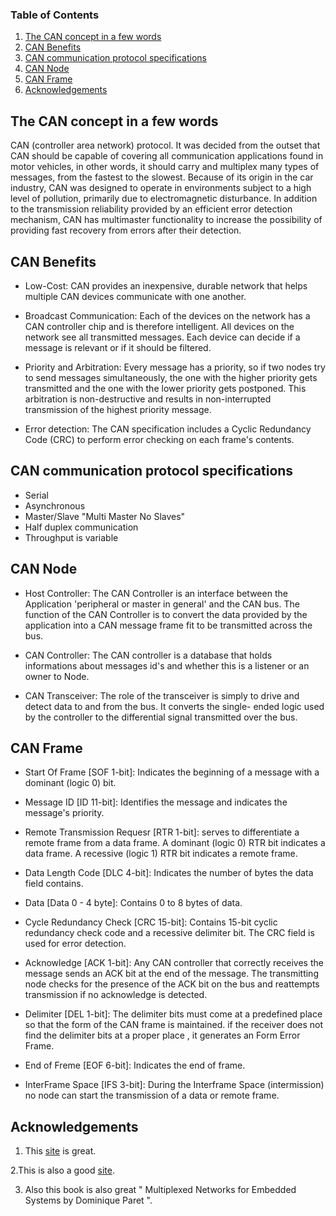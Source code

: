 ### Table of Contents

1. [The CAN concept in a few words](#concept)
2. [CAN Benefits](#Benefits)
3. [CAN communication protocol specifications](#specifications)
4. [CAN Node](#Node)
4. [CAN Frame](#Frame)
5. [Acknowledgements](#Acknowledgements)



## The CAN concept in a few words <a name="concept"></a>
CAN (controller area network) protocol. It was decided from the outset that CAN should be capable of covering all communication applications found in motor vehicles, in other words, it should carry and multiplex many types
of messages, from the fastest to the slowest. Because of its origin in the car industry, CAN was designed to operate in environments subject to a high level of pollution, primarily due to electromagnetic disturbance. In addition
to the transmission reliability provided by an efficient error detection mechanism, CAN has multimaster functionality to increase the possibility of providing fast recovery from errors after their detection.

## CAN Benefits <a name="Benefits"></a>
* Low-Cost: 
CAN provides an inexpensive, durable network that helps multiple CAN devices communicate with one another.

* Broadcast Communication: 
Each of the devices on the network has a CAN controller chip and is therefore intelligent. All devices on the network see all transmitted messages. Each device can decide if a message is relevant or if it should be filtered. 

* Priority and Arbitration: 
Every message has a priority, so if two nodes try to send messages simultaneously, the one with the higher priority gets transmitted and the one with the lower priority gets postponed. This arbitration is non-destructive and results in non-interrupted transmission of the highest priority message.

* Error detection: 
The CAN specification includes a Cyclic Redundancy Code (CRC) to perform error checking on each frame's contents.

## CAN communication protocol specifications <a name="specifications"></a>
* Serial 
* Asynchronous 
* Master/Slave "Multi Master No Slaves"
* Half duplex communication
* Throughput is variable

## CAN Node <a name="Node"></a>
* Host Controller: 
The CAN Controller is an interface between the Application 'peripheral or master in general' and the CAN bus. The function of the CAN Controller is to convert the data provided by the application into a CAN message frame fit to be transmitted across the bus.

* CAN Controller: 
The CAN controller is a database that holds informations about messages id's and whether this is a listener or an owner to Node. 

* CAN Transceiver: 
The role of the transceiver is simply to drive and detect data to and from the bus. It converts the single- ended logic used by the controller to the differential signal transmitted over the bus.

## CAN Frame <a name="Frame"></a>
* Start Of Frame [SOF 1-bit]: 
Indicates the beginning of a message with a dominant (logic 0) bit.

* Message ID [ID 11-bit]: 
Identifies the message and indicates the message's priority.

* Remote Transmission Requesr [RTR 1-bit]: 
serves to differentiate a remote frame from a data frame. A dominant (logic 0) RTR bit indicates a data frame. A recessive (logic 1) RTR bit indicates a remote frame.

* Data Length Code [DLC 4-bit]: 
Indicates the number of bytes the data field contains.

* Data [Data 0 - 4 byte]: 
Contains 0 to 8 bytes of data.

* Cycle Redundancy Check [CRC 15-bit]: 
Contains 15-bit cyclic redundancy check code and a recessive delimiter bit. The CRC field is used for error detection.

* Acknowledge [ACK 1-bit]: 
Any CAN controller that correctly receives the message sends an ACK bit at the end of the message. The transmitting node checks for the presence of the ACK bit on the bus and reattempts transmission if no acknowledge is detected.

* Delimiter [DEL 1-bit]: 
The delimiter bits must come at a predefined place so that the form of the CAN frame is maintained. if the receiver does not find the delimiter bits at a proper place , it generates an Form Error Frame.

* End of Freme [EOF 6-bit]: 
Indicates the end of frame.

* InterFrame Space [IFS 3-bit]: 
During the Interframe Space (intermission) no node can start the transmission of a data or remote frame. 


## Acknowledgements <a name="Acknowledgements"></a>
1. This [site](https://www.ni.com/en-lb/innovations/white-papers/06/controller-area-network--can--overview.html) is great.

2.This is also a good [site](http://www.copperhilltechnologies.com/can-bus-guide-message-frame-format/).

3. Also this book is also great " Multiplexed Networks for Embedded Systems by Dominique Paret ".
